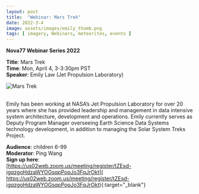 ```yaml
---
layout: post
title:  "Webinar: Mars Trek"  
date: 2022-3-4 
image: assets/images/emily_thumb.png  
tags: [ imagery, Webinars, meteorites, events ]
---
```


**Nova77 Webinar Series 2022**

**Title**: Mars Trek  
**Time**: Mon, April 4, 3-3:30pm PST  
**Speaker**: Emily Law (Jet Propulsion Laboratory)


<div><img src="/assets/images/emily.png" class="img-fluid" alt="Mars Trek" /></div><br>

Emily has been working at NASA’s Jet Propulsion Laboratory for over 20 years where she has provided leadership and management in data intensive system architecture, development and operations.  Emily currently serves as Deputy Program Manager overseeing Earth Science Data Systems technology development,  in addition to managing the Solar System Treks Project.

**Audience**: children 6-99  
**Moderator**: Ping Wang  
**Sign up here**:  
[https://us02web.zoom.us/meeting/register/tZEsd-igqzgoHdzaWYOGsqpPopJo3FqJrOkt](
https://us02web.zoom.us/meeting/register/tZEsd-igqzgoHdzaWYOGsqpPopJo3FqJrOkt){:target="_blank"}


